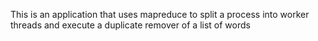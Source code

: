 This is an application that uses mapreduce to split a process into worker threads and execute a duplicate remover of a list of words
